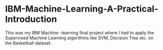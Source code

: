 # IBM-Machine-Learning-A-Practical-Introduction
This was my IBM Machine -learning final project where I had to apply the Supervised Machine Learning algorithms like SVM, Decision Tree etc. on the Basketball dataset.

